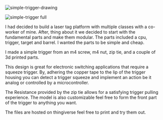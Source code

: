 ![simple-trigger-drawing](https://i.imgur.com/Kv3ursn.png "simple-trigger-drawing")

![simple-trigger full](https://i.imgur.com/8X2wMhm.png "simple-trigger full")

I had decided to build a laser tag platform with multiple classes with a co-worker of mine. After, thing about it we decided to start with the fundamental parts and make them modular. The parts included a cpu, trigger, target and barrel. I wanted the parts to be simple and cheap.

I made a simple trigger from an m4 screw, m4 nut, zip tie, and a couple of 3d printed parts.

This design is great for electronic switching applications that require a squeeze trigger. By, adhering the copper tape to the lip of the trigger housing you can detect a trigger squeeze and implement an action be it analog or controlled by a microcontroller. 

The Resistance provided by the zip tie allows for a satisfying trigger pulling experience. The model is also customizable feel free to form the front part of the trigger to anything you want.

The files are hosted on thingiverse feel free to print and try them out.


